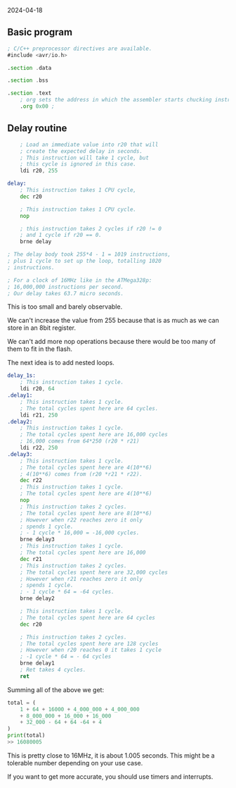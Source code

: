 2024-04-18

## Basic program

```asm
; C/C++ preprocessor directives are available.
#include <avr/io.h>

.section .data

.section .bss

.section .text
    ; org sets the address in which the assembler starts chucking instructions
    .org 0x00 ;
```

## Delay routine

```asm
    ; Load an immediate value into r20 that will
    ; create the expected delay in seconds.
    ; This instruction will take 1 cycle, but
    ; this cycle is ignored in this case.
    ldi r20, 255

delay:
    ; This instruction takes 1 CPU cycle,
    dec r20

    ; This instruction takes 1 CPU cycle.
    nop

    ; this instruction takes 2 cycles if r20 != 0
    ; and 1 cycle if r20 == 0.
    brne delay

; The delay body took 255*4 - 1 = 1019 instructions,
; plus 1 cycle to set up the loop, totalling 1020
; instructions.

; For a clock of 16MHz like in the ATMega328p:
; 16,000,000 instructions per second.
; Our delay takes 63.7 micro seconds.
```

This is too small and barely observable.

We can't increase the value from 255 because that is as much as we can store in
an 8bit register.

We can't add more nop operations because there would be too many of them to fit
in the flash.

The next idea is to add nested loops.

```asm
delay_1s:
    ; This instruction takes 1 cycle.
    ldi r20, 64
.delay1:
    ; This instruction takes 1 cycle.
    ; The total cycles spent here are 64 cycles.
    ldi r21, 250
.delay2:
    ; This instruction takes 1 cycle.
    ; The total cycles spent here are 16,000 cycles
    ; 16,000 comes from 64*250 (r20 * r21)
    ldi r22, 250
.delay3:
    ; This instruction takes 1 cycle.
    ; The total cycles spent here are 4(10**6)
    ; 4(10**6) comes from (r20 *r21 * r22).
    dec r22
    ; This instruction takes 1 cycle.
    ; The total cycles spent here are 4(10**6)
    nop
    ; This instruction takes 2 cycles.
    ; The total cycles spent here are 8(10**6)
    ; However when r22 reaches zero it only
    ; spends 1 cycle.
    ; - 1 cycle * 16,000 = -16,000 cycles.
    brne delay3
    ; This instruction takes 1 cycle.
    ; The total cycles spent here are 16,000
    dec r21
    ; This instruction takes 2 cycles.
    ; The total cycles spent here are 32,000 cycles
    ; However when r21 reaches zero it only
    ; spends 1 cycle.
    ; - 1 cycle * 64 = -64 cycles.
    brne delay2

    ; This instruction takes 1 cycle.
    ; The total cycles spent here are 64 cycles
    dec r20

    ; This instruction takes 2 cycles.
    ; The total cycles spent here are 128 cycles
    ; However when r20 reaches 0 it takes 1 cycle
    ; -1 cycle * 64 = - 64 cycles
    brne delay1
    ; Ret takes 4 cycles.
    ret
```

Summing all of the above we get:

```py
total = (
    1 + 64 + 16000 + 4_000_000 + 4_000_000
    + 8_000_000 + 16_000 + 16_000
    + 32_000 - 64 + 64 -64 + 4
)
print(total)
>> 16080005
```

This is pretty close to 16MHz, it is about 1.005 seconds.
This might be a tolerable number depending on your use case.

If you want to get more accurate, you should use timers and interrupts.
